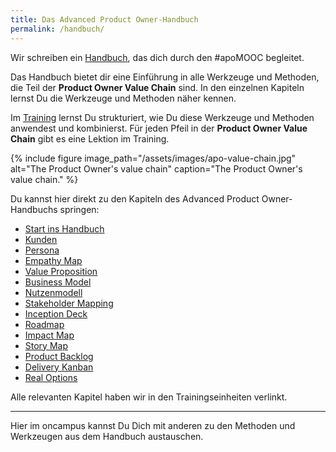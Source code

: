 ```yaml
---
title: Das Advanced Product Owner-Handbuch
permalink: /handbuch/
---
```


Wir schreiben ein [Handbuch][1], das dich durch den #apoMOOC begleitet.

Das Handbuch bietet dir eine Einführung in alle Werkzeuge und Methoden, die Teil der **Product Owner Value Chain** sind.
In den einzelnen Kapiteln lernst Du die Werkzeuge und Methoden näher kennen.

Im [Training][2] lernst Du strukturiert, wie Du diese Werkzeuge und Methoden anwendest und kombinierst.
Für jeden Pfeil in der **Product Owner Value Chain** gibt es eine Lektion im Training.

{% include figure image_path="/assets/images/apo-value-chain.jpg" alt="The Product Owner's value chain" caption="The Product Owner's value chain." %}

Du kannst hier direkt zu den Kapiteln des Advanced Product Owner-Handbuchs springen:

* [Start ins Handbuch][3] 
* [Kunden][4] 
* [Persona][5] 
* [Empathy Map][6] 
* [Value Proposition][7] 
* [Business Model][8] 
* [Nutzenmodell][9] 
* [Stakeholder Mapping][10] 
* [Inception Deck][11]
* [Roadmap][12]
* [Impact Map][13]
* [Story Map][14] 
* [Product Backlog][15] 
* [Delivery Kanban][16]
* [Real Options][17]


Alle relevanten Kapitel haben wir in den Trainingseinheiten verlinkt.

---- 

Hier im oncampus kannst Du Dich mit anderen zu den Methoden und Werkzeugen aus dem Handbuch austauschen.

[1]:	https://manual.adavancedproductowner.com/ "Advanced Product Owner Manual"
[2]:	https://www.oncampus.de/course/apoMOOC?chapter=2&selected_week=3 "Advanced Product Owner Training"
[3]:	https://manual.advancedproductowner.com/introduction/ "Einführung"
[4]:	https://manual.advancedproductowner.com/customers/
[5]:	https://manual.advancedproductowner.com/persona/
[6]:	https://manual.advancedproductowner.com/empathy-map/
[7]:	https://manual.advancedproductowner.com/value-proposition/
[8]:	https://manual.advancedproductowner.com/business-model/
[9]:	https://manual.advancedproductowner.com/value-model/
[10]:	https://manual.advancedproductowner.com/stakeholder-mapping/
[11]:	https://manual.advancedproductowner.com/inception-deck/
[12]:	https://manual.advancedproductowner.com/roadmap/
[13]:	https://manual.advancedproductowner.com/impact-map/
[14]:	https://manual.advancedproductowner.com/story-map/
[15]:	https://manual.advancedproductowner.com/product-backlog/ "Product Backlog"
[16]:	https://manual.advancedproductowner.com/delivery-kanban/
[17]:	https://manual.advancedproductowner.com/real-options/ "Real Options"